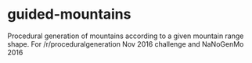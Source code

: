 # guided-mountains
Procedural generation of mountains according to a given mountain range shape. For /r/proceduralgeneration Nov 2016 challenge and NaNoGenMo 2016
